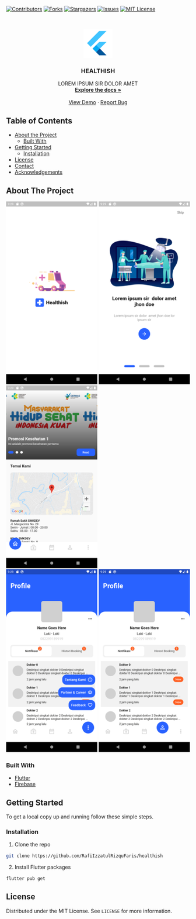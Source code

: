 [![Contributors][contributors-shield]][contributors-url]
[![Forks][forks-shield]][forks-url]
[![Stargazers][stars-shield]][stars-url]
[![Issues][issues-shield]][issues-url]
[![MIT License][license-shield]][license-url]

<!-- PROJECT LOGO -->
<br />
<p align="center">
  <a href="https://github.com/RafiIzzatulRizquFaris/healthish">
    <img src="assets/iconflutter.png" alt="Logo" width="80" height="80">
  </a>

  <h3 align="center">HEALTHISH</h3>

  <p align="center">
    LOREM IPSUM SIR DOLOR AMET
    <br />
    <a href="https://github.com/RafiIzzatulRizquFaris/healthish"><strong>Explore the docs »</strong></a>
    <br />
    <br />
    <a href="https://github.com/RafiIzzatulRizquFaris/healthish">View Demo</a>
    ·
    <a href="https://github.com/RafiIzzatulRizquFaris/healthish">Report Bug</a>
  </p>
</p>

<!-- TABLE OF CONTENTS -->
## Table of Contents

* [About the Project](#about-the-project)
    * [Built With](#built-with)
* [Getting Started](#getting-started)
    * [Installation](#installation)
* [License](#license)
* [Contact](#contact)
* [Acknowledgements](#acknowledgements)

<!-- ABOUT THE PROJECT -->
## About The Project

<div class="row">
    <div class="col">
        <img width="250" src="assets/ss 1.png" alt="gambar ke 1.png">
        <img width="250" src="assets/ss 2.png" alt="gambar ke 2.png">
        <img width="250" src="assets/ss 3.png" alt="gambar ke 3.png">
    </div>
    <div class="col">
        <img width="250" src="assets/ss 5.png" alt="gambar ke 5.png">
        <img width="250" src="assets/ss 4.png" alt="gambar ke 4.png">
    </div>
</div>


### Built With

* [Flutter](https://flutter.dev/)
* [Firebase](https://firebase.google.com/)

<!-- GETTING STARTED -->
## Getting Started

To get a local copy up and running follow these simple steps.

### Installation

1. Clone the repo
```sh
git clone https://github.com/RafiIzzatulRizquFaris/healthish
```
2. Install Flutter packages
```sh
flutter pub get
```

<!-- LICENSE -->
## License

Distributed under the MIT License. See `LICENSE` for more information.


<!-- MARKDOWN LINKS & IMAGES -->
<!-- https://www.markdownguide.org/basic-syntax/#reference-style-links -->
[contributors-shield]: https://img.shields.io/github/contributors/RafiIzzatulRizquFaris/repo.svg?style=flat-square
[contributors-url]: https://github.com/RafiIzzatulRizquFaris/healthish/graphs/contributors
[forks-shield]: https://img.shields.io/github/forks/RafiIzzatulRizquFaris/repo.svg?style=flat-square
[forks-url]: https://github.com/RafiIzzatulRizquFaris/healthish/network/members
[stars-shield]: https://img.shields.io/github/stars/RafiIzzatulRizquFaris/repo.svg?style=flat-square
[stars-url]: https://github.com/RafiIzzatulRizquFaris/healthish/stargazers
[issues-shield]: https://img.shields.io/github/issues/RafiIzzatulRizquFaris/repo.svg?style=flat-square
[issues-url]: https://github.com/RafiIzzatulRizquFaris/healthish/issues
[license-shield]: https://img.shields.io/github/license/RafiIzzatulRizquFaris/repo.svg?style=flat-square
[license-url]: https://github.com/RafiIzzatulRizquFaris/healthish/blob/master/LICENSE.txt
